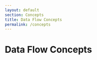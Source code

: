 ```yaml
---
layout: default
section: Concepts
title: Data Flow Concepts
permalink: /concepts
---
```


# Data Flow Concepts
